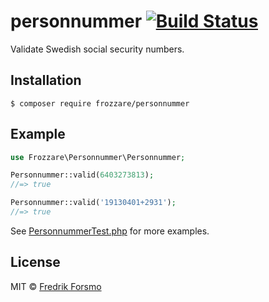 # personnummer [![Build Status](https://travis-ci.org/frozzare/php-personnummer.svg?branch=master)](https://travis-ci.org/frozzare/php-personnummer)

Validate Swedish social security numbers.

## Installation

```
$ composer require frozzare/personnummer
```

## Example

```php
use Frozzare\Personnummer\Personnummer;

Personnummer::valid(6403273813);
//=> true

Personnummer::valid('19130401+2931');
//=> true
```

See [PersonnummerTest.php](tests/PersonnummerTest.php) for more examples.

## License

MIT © [Fredrik Forsmo](https://github.com/frozzare)
